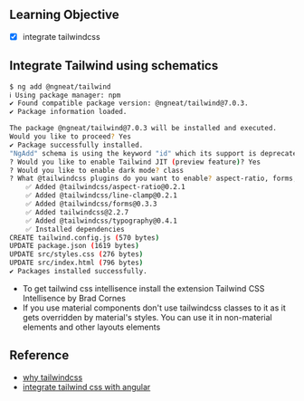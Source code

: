 ## Learning Objective
- [x] integrate tailwindcss

## Integrate Tailwind using schematics
```sh
$ ng add @ngneat/tailwind
ℹ Using package manager: npm
✔ Found compatible package version: @ngneat/tailwind@7.0.3.
✔ Package information loaded.

The package @ngneat/tailwind@7.0.3 will be installed and executed.
Would you like to proceed? Yes
✔ Package successfully installed.
"NgAdd" schema is using the keyword "id" which its support is deprecated. Use "$id" for schema ID.
? Would you like to enable Tailwind JIT (preview feature)? Yes
? Would you like to enable dark mode? class
? What @tailwindcss plugins do you want to enable? aspect-ratio, forms, line-clamp, typography
    ✅️ Added @tailwindcss/aspect-ratio@0.2.1
    ✅️ Added @tailwindcss/line-clamp@0.2.1
    ✅️ Added @tailwindcss/forms@0.3.3
    ✅️ Added tailwindcss@2.2.7
    ✅️ Added @tailwindcss/typography@0.4.1
    ✅️ Installed dependencies
CREATE tailwind.config.js (570 bytes)
UPDATE package.json (1619 bytes)
UPDATE src/styles.css (276 bytes)
UPDATE src/index.html (796 bytes)
✔ Packages installed successfully.
```

- To get tailwind css intellisence install the extension Tailwind CSS Intellisence by Brad Cornes
- If you use material components don't use tailwindcss classes to it as it gets overridden by material's styles. You can use it in non-material elements and other layouts elements

## Reference
- [why tailwindcss](https://adamwathan.me/css-utility-classes-and-separation-of-concerns/)
- [integrate tailwind css with angular](https://levelup.gitconnected.com/my-experience-with-tailwind-css-and-angular-b5f40eeda838)